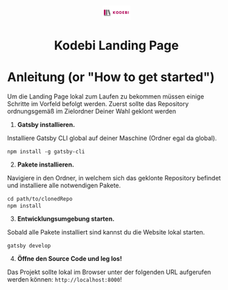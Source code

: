 <p align="center">
  <a href="https://kodebi.de">
    <img src="src/assets/images/kodebi_normal.svg" width="65">
  </a>
</p>
<h1 align="center">
  Kodebi Landing Page
</h1>

# Anleitung (or "How to get started")

Um die Landing Page lokal zum Laufen zu bekommen müssen einige Schritte im Vorfeld befolgt werden. Zuerst sollte das Repository ordnungsgemäß im Zielordner Deiner Wahl geklont werden

1.  **Gatsby installieren.**

Installiere Gatsby CLI global auf deiner Maschine (Ordner egal da global).

```shell
npm install -g gatsby-cli
```

2.  **Pakete installieren.**

Navigiere in den Ordner, in welchem sich das geklonte Repository befindet und installiere alle notwendigen Pakete.

```shell
cd path/to/clonedRepo
npm install
```

3.  **Entwicklungsumgebung starten.**

Sobald alle Pakete installiert sind kannst du die Website lokal starten.

```shell
gatsby develop
```

4.  **Öffne den Source Code und leg los!**

Das Projekt sollte lokal im Browser unter der folgenden URL aufgerufen werden können: `http://localhost:8000`!

